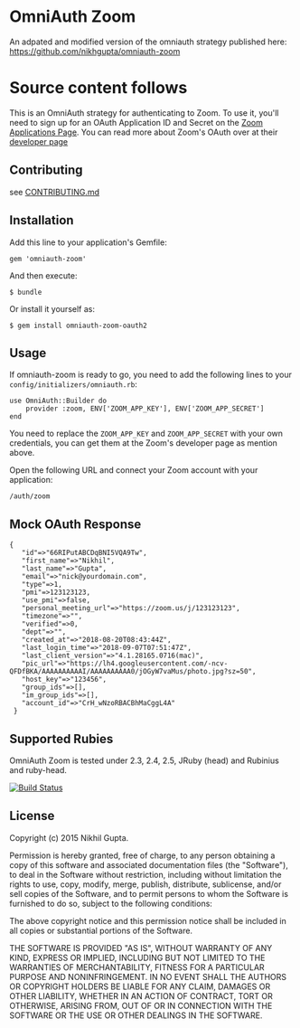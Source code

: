 # OmniAuth Zoom

An adpated and modified version of the omniauth strategy published here: https://github.com/nikhgupta/omniauth-zoom

# Source content follows

This is an OmniAuth strategy for authenticating to Zoom. To
use it, you'll need to sign up for an OAuth Application ID and Secret
on the [Zoom Applications Page](https://marketplace.zoom.us/).
You can read more about Zoom's OAuth over at their [developer page](https://devdocs.zoom.us/docs/oauth-with-zoom)

## Contributing

see [CONTRIBUTING.md][contributing]

[contributing]: https://github.com/nikhgupta/omniauth-zoom/blob/master/CONTRIBUTING.md

## Installation

Add this line to your application's Gemfile:

    gem 'omniauth-zoom'

And then execute:

    $ bundle

Or install it yourself as:

    $ gem install omniauth-zoom-oauth2

## Usage

If omniauth-zoom is ready to go, you need to add the following lines to your `config/initializers/omniauth.rb`:

    use OmniAuth::Builder do
        provider :zoom, ENV['ZOOM_APP_KEY'], ENV['ZOOM_APP_SECRET']
    end

You need to replace the `ZOOM_APP_KEY` and `ZOOM_APP_SECRET` with your own credentials, you can get them at the Zoom's developer page as mention above.

Open the following URL and connect your Zoom account with your application:

    /auth/zoom

## Mock OAuth Response

    {
       "id"=>"66RIPutABCDqBNI5VQA9Tw",
       "first_name"=>"Nikhil",
       "last_name"=>"Gupta",
       "email"=>"nick@yourdomain.com",
       "type"=>1,
       "pmi"=>123123123,
       "use_pmi"=>false,
       "personal_meeting_url"=>"https://zoom.us/j/123123123",
       "timezone"=>"",
       "verified"=>0,
       "dept"=>"",
       "created_at"=>"2018-08-20T08:43:44Z",
       "last_login_time"=>"2018-09-07T07:51:47Z",
       "last_client_version"=>"4.1.28165.0716(mac)",
       "pic_url"=>"https://lh4.googleusercontent.com/-ncv-QFDfBKA/AAAAAAAAAAI/AAAAAAAAAA0/jOGyW7vaMus/photo.jpg?sz=50",
       "host_key"=>"123456",
       "group_ids"=>[],
       "im_group_ids"=>[],
       "account_id"=>"CrH_wNzoRBACBhMaCggL4A"
     }

## Supported Rubies

OmniAuth Zoom is tested under 2.3, 2.4, 2.5, JRuby (head) and Rubinius and ruby-head.

[![Build Status](https://secure.travis-ci.org/nikhgupta/omniauth-zoom.png?branch=master)](http://travis-ci.org/nikhgupta/omniauth-zoom)

## License

Copyright (c) 2015 Nikhil Gupta.

Permission is hereby granted, free of charge, to any person obtaining a copy of this software and associated documentation files (the "Software"), to deal in the Software without restriction, including without limitation the rights to use, copy, modify, merge, publish, distribute, sublicense, and/or sell copies of the Software, and to permit persons to whom the Software is furnished to do so, subject to the following conditions:

The above copyright notice and this permission notice shall be included in all copies or substantial portions of the Software.

THE SOFTWARE IS PROVIDED "AS IS", WITHOUT WARRANTY OF ANY KIND, EXPRESS OR IMPLIED, INCLUDING BUT NOT LIMITED TO THE WARRANTIES OF MERCHANTABILITY, FITNESS FOR A PARTICULAR PURPOSE AND NONINFRINGEMENT. IN NO EVENT SHALL THE AUTHORS OR COPYRIGHT HOLDERS BE LIABLE FOR ANY CLAIM, DAMAGES OR OTHER LIABILITY, WHETHER IN AN ACTION OF CONTRACT, TORT OR OTHERWISE, ARISING FROM, OUT OF OR IN CONNECTION WITH THE SOFTWARE OR THE USE OR OTHER DEALINGS IN THE SOFTWARE.
